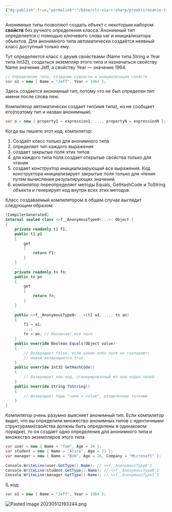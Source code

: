 ```yaml
---
{"dg-publish":true,"permalink":"/base/clr-via-c-sharp/proektirovanie-tipov/anonimnye-tipy/"}
---
```



Анонимные типы позволяют создать объект с некоторым набором **свойств** без ручного определения класса. Анонимный тип определяется с помощью ключевого слова var и инициализатора объектов. Для анонимного типа автоматически создаётся неявный класс доступный только ему.

Тут определяется класс с двумя свойствами (Name типа String и Year типа Int32), создаться экземпляр этого типа и назначаться свойству Name значение Jeff, а свойству Year — значение 1964.
```csharp
// Определение типа, создание сущности и инициализация свойств 
var o1 = new { Name = "Jeff", Year = 1964 };
```

Здесь создается анонимный тип, потому что не был определен тип имени после слова new.

Компилятор автоматически создает тип(имя типа), но не сообщает его(поэтому тип и назван анонимным).

```csharp
var o = new { property1 = expression1, ..., propertyN = expressionN };
```

Когда вы пишете этот код, компилятор:
1. Создаёт класс только для анонимного типа
2. определяет тип каждого выражения
3. создает закрытые поля этих типов 
4. для каждого типа поля создает открытые свойства только для чтения 
5. создает конструктор инициализирующий все выражения. Код конструктора инициализирует закрытые поля только для чтения путем вычисления результирующих значений.
6. компилятор переопределяет методы Equals, GetHashCode и ToString объекта и генерирует код внутри всех этих методов.

Класс создаваемый компилятором в общем случае выглядит следующим образом:

```csharp
[CompilerGenerated]
internal sealed class <>f__AnonymousType0<...>: Object {
{
	private readonly t1 f1;
	public t1 p1 
	{ 
		get 
		{ 
			return f1; 
		} 
	}
	...
	private readonly tn fn;
	public tn pn 
	{ 
		get 
		{ 
			return fn; 
		} 
	}
	
	public <>f__AnonymousType0<...>(t1 a1, ..., tn an) 
	{
		f1 = a1; 
		...; 
		fn = an; // Назначает все поля
	}
	public override Boolean Equals(Object value)
	{
		// Возвращает false, если какие-либо поля не совпадают;
		// иначе возвращается true
	}
	public override Int32 GetHashCode()
	{
		// Возвращает хеш-код, сгенерированный из хеш-кодов полей
	}
	public override String ToString()
	{
		// Возвращает пары "name = value", разделенные точками
	}
}
```

Компилятор очень разумно выясняет анонимный тип. Если компилятор видит, что вы определили множество анонимных типов с идентичными структурами(свойства должны быть определены в одинаковом порядке), то он создает одно определение для анонимного типа и множество экземпляров этого типа

```csharp
var user = new { Name = "Tom", Age = 34 };
var student = new { Name = "Alice", Age = 21 };
var manager = new { Name = "Bob", Age = 26, Company = "Microsoft" };
 
Console.WriteLine(user.GetType().Name); // <>f__AnonymousType0'2
Console.WriteLine(student.GetType().Name); // <>f__AnonymousType0'2
Console.WriteLine(manager.GetType().Name); // <>f__AnonymousType1'3
```

IL код:
```csharp
var o1 = new { Name = "Jeff", Year = 1964 };
```
![Pasted image 20230512193244.png](/img/user/Files/Image/Pasted%20image%2020230512193244.png)